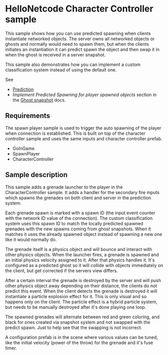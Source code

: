 # HelloNetcode Character Controller sample

This sample shows how you can use predicted spawning when clients instantiate networked objects. The server owns all networked objects or ghosts and normally would need to spawn them, but when the clients initiates an instantiation it can predict spawn the object and then swap it in when the ghost is received in a server snapshot.

This sample also demonstrates how you can implement a custom classification system instead of using the default one.

See


* [Prediction](https://docs.unity3d.com/Packages/com.unity.netcode@latest?subfolder=/manual/prediction.html)
* _Implement Predicted Spawning for player spawned objects_ section in the [Ghost snapshot](https://docs.unity3d.com/Packages/com.unity.netcode@latest?subfolder=/manual/ghost-snapshots.html) docs.

## Requirements

The spawn player sample is used to trigger the auto spawning of the player when connection is established. This is built on top of the character controller sample and uses the same inputs and character controller prefab.

* GoInGame
* SpawnPlayer
* CharacterController

## Sample description

This sample adds a grenade launcher to the player in the CharacterController sample. It adds a handler for the secondary fire inputs which spawns the grenades on both client and server in the prediction system.

Each grenade spawn is marked with a spawn ID (the input event counter with the network ID value of the connection). The custom classification system uses this spawn ID to match the locally predicted spawned grenades with the new spawns coming from ghost snapshots. When it matches it uses the already spawned object instead of spawning a new one like it would normally do.

The grenade itself is a physics object and will bounce and interact with other physics objects. When the launcher fires, a grenade is spawned and an initial physics velocity assigned to it. After that physics handles it. It's configured as a predicted ghost so it will collide with objects immediately on the client, but get corrected if the servers view differs.

After a certain interval the grenade is destroyed by the server and will push other physics object away depending on their distance, the clients do not predict this event. When the client detects the grenade is destroyed it will instantiate a particle explosion effect for it. This is only visual and so happens only on the client. The particle effect is a hybrid particle system, but needs to be manually destroyed after it's done playing one loop.

The spawned grenades will alternate between red and green coloring, and black for ones created via snapshot system and not swapped with the predict spawn. Just to help see that the swapping is not incorrect.

A configuration prefab is in the scene where various values can be tuned, like the initial velocity (power of the throw) for the grenade and it's fuse timer.